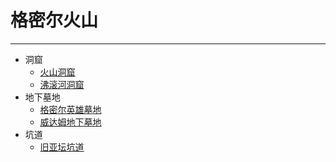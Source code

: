 # 格密尔火山

---

- 洞窟
  - [火山洞窟]()
  - [沸滚河洞窟]()
- 地下墓地
  - [格密尔英雄墓地]()
  - [威达姆地下墓地]()
- 坑道
  - [旧亚坛坑道]()